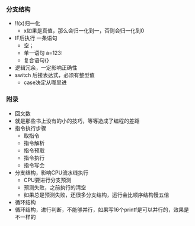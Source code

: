 ### 分支结构

* !!(x)归一化
  * x如果是真值，那么会归一化到一，否则会归一化到0
* IF后执行 一条语句
  * 空；
  * 单一语句 a=123:
  * 复合语句{}
* 逻辑冗余，一定影响正确性
* switch 后接表达式，必须有整型值
  * case决定从哪里进

### 附录

* 回文数
* 就是那些书上没有的小的技巧，等等造成了编程的差距
* 指令执行步骤
  - 取指令
  - 指令解析
  - 指令预取
  - 指令执行
  - 指令写会
* 分支结构，影响CPU流水线执行
  - CPU要进行分支预测
  - 预测失败，之前执行的清空
  - 如果总是预测失败，还很多分支结构，运行会比顺序结构慢五倍
* 循环结构
* 循环结构，进行判断，不能够并行，如果写16个printf是可以并行的，效果是不一样的
